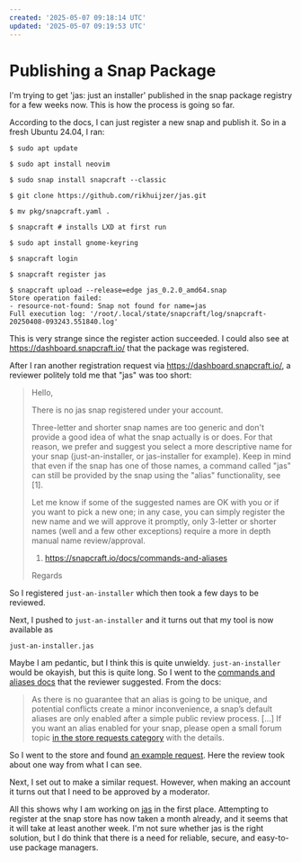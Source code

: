 ```yaml
---
created: '2025-05-07 09:18:14 UTC'
updated: '2025-05-07 09:19:53 UTC'
---
```


# Publishing a Snap Package

I'm trying to get 'jas: just an installer' published in the snap package registry for a few weeks now. This is how the process is going so far.

According to the docs, I can just register a new snap and publish it.
So in a fresh Ubuntu 24.04, I ran:

```raw
$ sudo apt update

$ sudo apt install neovim

$ sudo snap install snapcraft --classic

$ git clone https://github.com/rikhuijzer/jas.git

$ mv pkg/snapcraft.yaml .

$ snapcraft # installs LXD at first run

$ sudo apt install gnome-keyring

$ snapcraft login

$ snapcraft register jas

$ snapcraft upload --release=edge jas_0.2.0_amd64.snap
Store operation failed:
- resource-not-found: Snap not found for name=jas
Full execution log: '/root/.local/state/snapcraft/log/snapcraft-20250408-093243.551840.log'
```

This is very strange since the register action succeeded. I could also see at <https://dashboard.snapcraft.io/> that the package was registered.

After I ran another registration request via <https://dashboard.snapcraft.io/>, a reviewer politely told me that "jas" was too short:

> Hello,
>
> There is no jas snap registered under your account.
>
> Three-letter and shorter snap names are too generic and don't provide a good idea of what the snap actually is or does. For that reason, we prefer and suggest you select a more descriptive name for your snap (just-an-installer, or jas-installer for example). Keep in mind that even if the snap has one of those names, a command called "jas" can still be provided by the snap using the "alias" functionality, see [1].
>
> Let me know if some of the suggested names are OK with you or if you want to pick a new one; in any case, you can simply register the new name and we will approve it promptly, only 3-letter or shorter names (well and a few other exceptions) require a more in depth manual name review/approval.
>
> 1. https://snapcraft.io/docs/commands-and-aliases
>
> Regards

So I registered `just-an-installer` which then took a few days to be reviewed.

Next, I pushed to `just-an-installer` and it turns out that my tool is now available as

```raw
just-an-installer.jas
```

Maybe I am pedantic, but I think this is quite unwieldy. `just-an-installer` would be okayish, but this is quite long. So I went to the [commands and aliases docs](https://snapcraft.io/docs/commands-and-aliases) that the reviewer suggested.
From the docs:

> As there is no guarantee that an alias is going to be unique, and potential conflicts create a minor inconvenience, a snap’s default aliases are only enabled after a simple public review process.
> [...]
> If you want an alias enabled for your snap, please open a small forum topic [in the store requests category](https://forum.snapcraft.io/c/store-requests) with the details.

So I went to the store and found [an example request](https://forum.snapcraft.io/t/request-alias-for-genio-tools/46686). Here the review took about one way from what I can see.

Next, I set out to make a similar request.
However, when making an account it turns out that I need to be approved by a moderator.

All this shows why I am working on [jas](https://github.com/rikhuijzer/jas) in the first place.
Attempting to register at the snap store has now taken a month already, and it seems that it will take at least another week.
I'm not sure whether jas is the right solution, but I do think that there is a need for reliable, secure, and easy-to-use package managers.


